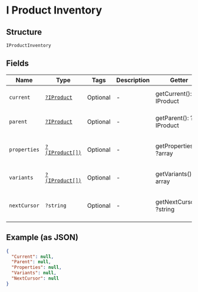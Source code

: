 
# I Product Inventory

## Structure

`IProductInventory`

## Fields

| Name | Type | Tags | Description | Getter | Setter |
|  --- | --- | --- | --- | --- | --- |
| `current` | [`?IProduct`](../../doc/models/i-product.md) | Optional | - | getCurrent(): ?IProduct | setCurrent(?IProduct current): void |
| `parent` | [`?IProduct`](../../doc/models/i-product.md) | Optional | - | getParent(): ?IProduct | setParent(?IProduct parent): void |
| `properties` | [`?(IProduct[])`](../../doc/models/i-product.md) | Optional | - | getProperties(): ?array | setProperties(?array properties): void |
| `variants` | [`?(IProduct[])`](../../doc/models/i-product.md) | Optional | - | getVariants(): ?array | setVariants(?array variants): void |
| `nextCursor` | `?string` | Optional | - | getNextCursor(): ?string | setNextCursor(?string nextCursor): void |

## Example (as JSON)

```json
{
  "Current": null,
  "Parent": null,
  "Properties": null,
  "Variants": null,
  "NextCursor": null
}
```


